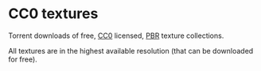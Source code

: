 # CC0 textures
Torrent downloads of free, [CC0](https://creativecommons.org/share-your-work/public-domain/cc0/) licensed, [PBR](https://en.wikipedia.org/wiki/Physically_based_rendering) texture collections.  
  
All textures are in the highest available resolution (that can be downloaded for free).
